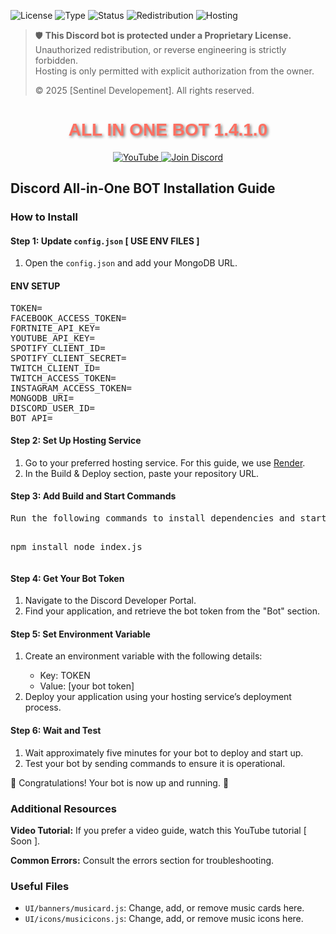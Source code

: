 ![License](https://img.shields.io/badge/license-DBPL--RHE-red?style=for-the-badge&logo=shield)
![Type](https://img.shields.io/badge/type-Proprietary%20Bot-black?style=for-the-badge&logo=discord)
![Status](https://img.shields.io/badge/Protected%20by%20Owner-✔️-brightgreen?style=for-the-badge)
![Redistribution](https://img.shields.io/badge/redistribution-prohibited-red?style=for-the-badge)
![Hosting](https://img.shields.io/badge/hosting-authorized-blue?style=for-the-badge)

> 🛡️ **This Discord bot is protected under a Proprietary License.**  
> Unauthorized redistribution, or reverse engineering is strictly forbidden.  
> Hosting is only permitted with explicit authorization from the owner.  
>  
> © 2025 [Sentinel Developement]. All rights reserved.



<h1 align="center" style="font-family: Arial, sans-serif; color: #FF6F61; text-shadow: 2px 2px 4px rgba(0,0,0,0.5);">
  ALL IN ONE BOT 1.4.1.0
</h1>


<p align="center">
  <a href="https://www.youtube.com/channel/sentinel-developement">
    <img src="https://img.shields.io/badge/YouTube-Subscribe-red?style=flat-square&logo=youtube"
      alt="YouTube" />
  </a>

  <a href="https://discord.gg/a7r25Cz2UD">
    <img src="https://img.shields.io/badge/Discord-Join-blue?style=flat-square&logo=discord"
      alt="Join Discord" />
  </a>


<h2>Discord All-in-One BOT Installation Guide</h2>

<h3>How to Install</h3>

<h4>Step 1: Update <code>config.json</code> [ USE ENV FILES ]</h4>

<ol>
  <li>Open the <code>config.json</code> and add your MongoDB URL.</li>
</ol>

<h4>ENV SETUP</h4>

<pre>
TOKEN=
FACEBOOK_ACCESS_TOKEN=
FORTNITE_API_KEY=
YOUTUBE_API_KEY=
SPOTIFY_CLIENT_ID=
SPOTIFY_CLIENT_SECRET=
TWITCH_CLIENT_ID=
TWITCH_ACCESS_TOKEN=
INSTAGRAM_ACCESS_TOKEN=
MONGODB_URI=
DISCORD_USER_ID=
BOT_API=
</pre>

<h4>Step 2: Set Up Hosting Service</h4>

<ol>
  <li>Go to your preferred hosting service. For this guide, we use <a href="https://render.com/">Render</a>.</li>
  <li>In the Build & Deploy section, paste your repository URL.</li>
</ol>

<h4>Step 3: Add Build and Start Commands</h4>
<pre>
Run the following commands to install dependencies and start your bot:

npm install
node index.js
</pre>

<h4>Step 4: Get Your Bot Token</h4>
<ol>
  <li>Navigate to the Discord Developer Portal.</li>
  <li>Find your application, and retrieve the bot token from the "Bot" section.</li>
</ol>

<h4>Step 5: Set Environment Variable</h4>
<ol>
  <li>Create an environment variable with the following details:</li>
  <ul>
    <li>Key: TOKEN</li>
    <li>Value: [your bot token]</li>
  </ul>
  <li>Deploy your application using your hosting service’s deployment process.</li>
</ol>

<h4>Step 6: Wait and Test</h4>
<ol>
  <li>Wait approximately five minutes for your bot to deploy and start up.</li>
  <li>Test your bot by sending commands to ensure it is operational.</li>
</ol>

<p>🎉 Congratulations! Your bot is now up and running. 🥳</p>

<h3>Additional Resources</h3>
<p><strong>Video Tutorial:</strong> If you prefer a video guide, watch this YouTube tutorial [ Soon ].</p>
<p><strong>Common Errors:</strong> Consult the errors section for troubleshooting.</p>

<h3>Useful Files</h3>
<ul>
  <li><code>UI/banners/musicard.js</code>: Change, add, or remove music cards here.</li>
  <li><code>UI/icons/musicicons.js</code>: Change, add, or remove music icons here.</li>
</ul>
